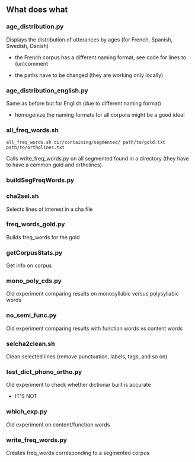## What does what

### age_distribution.py

Displays the distribution of utterances by ages (for French, Spanish, Swedish, Danish)

- the French corpus has a different naming format, see code for lines to (un)comment

- the paths have to be changed (they are working only locally)

### age_distribution_english.py

Same as before but for English (due to different naming format)

- homogenize the naming formats for all corpora might be a good idea!

### all_freq_words.sh

`all_freq_words.sh dir/containing/segmented/ path/to/gold.txt path/to/ortholines.txt`

Calls write_freq_words.py on all segmented found in a directory (they have to have a common gold and ortholines).

### buildSegFreqWords.py

### cha2sel.sh

Selects lines of interest in a cha file

### freq_words_gold.py

Builds freq_words for the gold

### getCorpusStats.py

Get info on corpus

### mono_poly_cds.py

Old experiment comparing results on monosyllabic versus polysyllabic words

### no_semi_func.py

Old experiment comparing results with function words vs content words

### selcha2clean.sh

Clean selected lines (remove punctuation, labels, tags, and so on)

### test_dict_phono_ortho.py

Old experiment to check whether dictionar built is accurate

- IT'S NOT

### which_exp.py

Old experiment on content/function words

### write_freq_words.py

Creates freq_words corresponding to a segmented corpus

